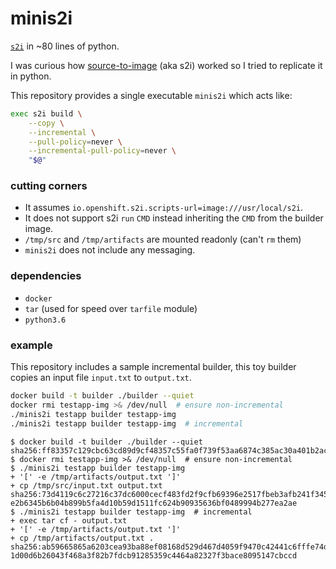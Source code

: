 minis2i
=======

[`s2i`][s2i] in ~80 lines of python.

I was curious how [source-to-image][s2i] (aka s2i) worked so I tried to
replicate it in python.

This repository provides a single executable `minis2i` which acts like:

```bash
exec s2i build \
    --copy \
    --incremental \
    --pull-policy=never \
    --incremental-pull-policy=never \
    "$@"
```

### cutting corners

- It assumes `io.openshift.s2i.scripts-url=image:///usr/local/s2i`.
- It does not support s2i `run` `CMD` instead inheriting the `CMD` from the
  builder image.
- `/tmp/src` and `/tmp/artifacts` are mounted readonly (can't `rm` them)
- `minis2i` does not include any messaging.

### dependencies

- `docker`
- `tar` (used for speed over `tarfile` module)
- `python3.6`

### example

This repository includes a sample incremental builder, this toy builder
copies an input file `input.txt` to `output.txt`.

```bash
docker build -t builder ./builder --quiet
docker rmi testapp-img >& /dev/null  # ensure non-incremental
./minis2i testapp builder testapp-img
./minis2i testapp builder testapp-img  # incremental
```

```console
$ docker build -t builder ./builder --quiet
sha256:ff83357c129cbc63cd89d9cf48357c55fa0f739f53aa6874c385ac30a401b2ac
$ docker rmi testapp-img >& /dev/null  # ensure non-incremental
$ ./minis2i testapp builder testapp-img
+ '[' -e /tmp/artifacts/output.txt ']'
+ cp /tmp/src/input.txt output.txt
sha256:73d4119c6c27216c37dc6000cecf483fd2f9cfb69396e2517fbeb3afb241f345
e2b6345b6b04b899b5fa4d10b59d1511fc624b90935636bf0489994b277ea2ae
$ ./minis2i testapp builder testapp-img  # incremental
+ exec tar cf - output.txt
+ '[' -e /tmp/artifacts/output.txt ']'
+ cp /tmp/artifacts/output.txt .
sha256:ab59665865a6203cea93ba88ef08168d529d467d4059f9470c42441c6fffe74d
1d00d6b26043f468a3f82b7fdcb91285359c4464a82327f3bace8095147cbccd
```

[s2i]: https://github.com/openshift/source-to-image
